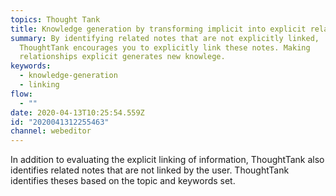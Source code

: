```yaml
---
topics: Thought Tank
title: Knowledge generation by transforming implicit into explicit relationships
summary: By identifying related notes that are not explicitly linked,
  ThoughtTank encourages you to explicitly link these notes. Making
  relationships explicit generates new knowlege.
keywords:
  - knowledge-generation
  - linking
flow:
  - ""
date: 2020-04-13T10:25:54.559Z
id: "2020041312255463"
channel: webeditor
---
```

In addition to evaluating the explicit linking of information, ThoughtTank also identifies related notes that are not linked by the user. ThoughtTank identifies theses based on the topic and keywords set.
